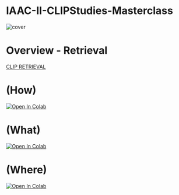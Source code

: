 # IAAC-II-CLIPStudies-Masterclass
![cover](https://github.com/neriiacopo/IAAC-II-CLIPStudies-Masterclass/assets/50297074/c0b02c0f-676b-410d-b6e5-3c7866632c27)

# Overview - Retrieval
[CLIP RETRIEVAL](https://rom1504.github.io/clip-retrieval/?back=https%3A%2F%2Fknn.laion.ai&index=laion5B-H-14&useMclip=false)

# (How)
[![Open In Colab](https://colab.research.google.com/assets/colab-badge.svg)](
https://colab.research.google.com/github/neriiacopo/IAAC-II-CLIPStudies-Masterclass/blob/main/IAACII_CLIP_Studies_ZeroShot_Classification.ipynb)

# (What)
[![Open In Colab](https://huggingface.co/datasets/huggingface/badges/resolve/main/powered-by-huggingface-dark.svg)](
https://huggingface.co/spaces/kellyxiaowei/OWL-ViT)

# (Where)
[![Open In Colab](https://colab.research.google.com/assets/colab-badge.svg)](
https://colab.research.google.com/github/neriiacopo/IAAC-II-CLIPStudies-Masterclass/blob/main/IAACII_CLIP_Studies_Attention_Map.ipynb)
